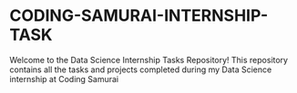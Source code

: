 # CODING-SAMURAI-INTERNSHIP-TASK
Welcome to the Data Science Internship Tasks Repository! This repository contains all the tasks and projects completed during my Data Science internship at Coding Samurai
